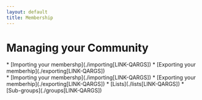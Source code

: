 ```yaml
---
layout: default
title: Membership
---
```


# Managing your Community

<div class="free">
* [Importing your membershp](./importing[LINK-QARGS])
* [Exporting your memberhip](./exporting[LINK-QARGS])
</div>

<div class="trial gv g4s">
* [Importing your membershp](./importing[LINK-QARGS])
* [Exporting your memberhip](./exporting[LINK-QARGS])
* [Lists](./lists[LINK-QARGS])
* [Sub-groups](./groups[LINK-QARGS])
</div>


